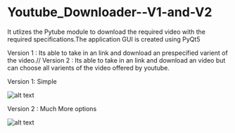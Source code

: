 # Youtube_Downloader--V1-and-V2

It utlizes the Pytube module to download the required video with the required specifications.The application GUI is created using PyQt5

Version 1 : Its able to take in an link and download an prespecified varient of the video.//
Version 2 : Its able to take in an link and download an video but can choose all varients of the video offered by youtube.

Version 1: Simple

![alt text](https://github.com/bmaneesh2000/Youtube_Downloader--V1-and-V2/blob/main/yt/1.jpg?raw=true)

Version 2 : Much More options

![alt text](https://github.com/bmaneesh2000/Youtube_Downloader--V1-and-V2/blob/main/yt/2.jpg?raw=true)
